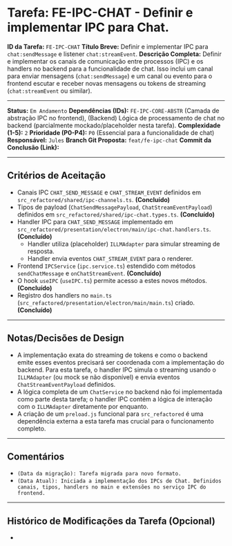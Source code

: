 # Tarefa: FE-IPC-CHAT - Definir e implementar IPC para Chat.

**ID da Tarefa:** `FE-IPC-CHAT`
**Título Breve:** Definir e implementar IPC para `chat:sendMessage` e listener `chat:streamEvent`.
**Descrição Completa:**
Definir e implementar os canais de comunicação entre processos (IPC) e os handlers no backend para a funcionalidade de chat. Isso inclui um canal para enviar mensagens (`chat:sendMessage`) e um canal ou evento para o frontend escutar e receber novas mensagens ou tokens de streaming (`chat:streamEvent` ou similar).

---

**Status:** `Em Andamento`
**Dependências (IDs):** `FE-IPC-CORE-ABSTR` (Camada de abstração IPC no frontend), (Backend) Lógica de processamento de chat no backend (parcialmente mockado/placeholder nesta tarefa).
**Complexidade (1-5):** `2`
**Prioridade (P0-P4):** `P0` (Essencial para a funcionalidade de chat)
**Responsável:** `Jules`
**Branch Git Proposta:** `feat/fe-ipc-chat`
**Commit da Conclusão (Link):**

---

## Critérios de Aceitação
- Canais IPC `CHAT_SEND_MESSAGE` e `CHAT_STREAM_EVENT` definidos em `src_refactored/shared/ipc-channels.ts`. **(Concluído)**
- Tipos de payload (`ChatSendMessagePayload`, `ChatStreamEventPayload`) definidos em `src_refactored/shared/ipc-chat.types.ts`. **(Concluído)**
- Handler IPC para `CHAT_SEND_MESSAGE` implementado em `src_refactored/presentation/electron/main/ipc-chat.handlers.ts`. **(Concluído)**
    - Handler utiliza (placeholder) `ILLMAdapter` para simular streaming de resposta.
    - Handler envia eventos `CHAT_STREAM_EVENT` para o renderer.
- Frontend `IPCService` (`ipc.service.ts`) estendido com métodos `sendChatMessage` e `onChatStreamEvent`. **(Concluído)**
- O hook `useIPC` (`useIPC.ts`) permite acesso a estes novos métodos. **(Concluído)**
- Registro dos handlers no `main.ts` (`src_refactored/presentation/electron/main/main.ts`) criado. **(Concluído)**

---

## Notas/Decisões de Design
- A implementação exata do streaming de tokens e como o backend emite esses eventos precisará ser coordenada com a implementação do backend. Para esta tarefa, o handler IPC simula o streaming usando o `ILLMAdapter` (ou mock se não disponível) e envia eventos `ChatStreamEventPayload` definidos.
- A lógica completa de um `ChatService` no backend não foi implementada como parte desta tarefa; o handler IPC contém a lógica de interação com o `ILLMAdapter` diretamente por enquanto.
- A criação de um `preload.js` funcional para `src_refactored` é uma dependência externa a esta tarefa mas crucial para o funcionamento completo.

---

## Comentários
- `(Data da migração): Tarefa migrada para novo formato.`
- `(Data Atual): Iniciada a implementação dos IPCs de Chat. Definidos canais, tipos, handlers no main e extensões no serviço IPC do frontend.`

---

## Histórico de Modificações da Tarefa (Opcional)
-
